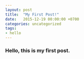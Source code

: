 ```yaml
---
layout: post
title:  "My First Post!"
date:   2015-12-19 00:00:00 +0700
categories: uncategorized
tags:
- hello
---
```



### Hello, this is my first post.
